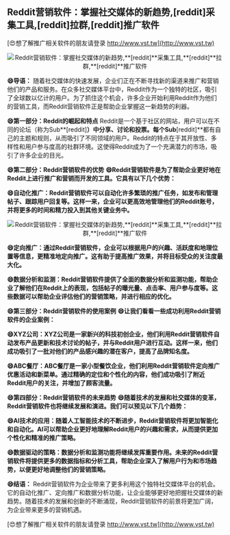 ## **Reddit营销软件：掌握社交媒体的新趋势,**[reddit]**采集工具,**[reddit]**拉群,**[reddit]**推广软件**

[😍想了解推广相关软件的朋友请登录 http://www.vst.tw](http://www.vst.tw)

 <center><img src="https://vst.tw/MP4/tuiguang/png/4.png" alt="Reddit营销软件：掌握社交媒体的新趋势,**[reddit]**采集工具,**[reddit]**拉群,**[reddit]**推广软件"></center>

**😄导语：**
随着社交媒体的快速发展，企业们正在不断寻找新的渠道来推广和营销他们的产品和服务。在众多社交媒体平台中，Reddit作为一个独特的社区，吸引了全球数以亿计的用户。为了抓住这个机会，许多企业开始利用Reddit作为他们的营销工具，而Reddit营销软件正是帮助企业掌握这一新趋势的利器。

**😄第一部分：Reddit的崛起和特点**
Reddit是一个基于社区的网站，用户可以在不同的论坛（称为Sub**[reddit]**）中分享、讨论和投票。每个Sub**[reddit]**都有自己的主题和规则，从而吸引了不同领域的用户。Reddit的特点在于其开放性、多样性和用户参与度高的社群环境。这使得Reddit成为了一个充满潜力的市场，吸引了许多企业的目光。

**😄第二部分：Reddit营销软件的优势**
**😄Reddit营销软件是为了帮助企业更好地在Reddit上进行推广和营销而开发的工具。它具有以下几个优势：**

**😄自动化推广：Reddit营销软件可以自动化许多繁琐的推广任务，如发布和管理帖子、跟踪用户回复等。这样一来，企业可以更高效地管理他们的Reddit账号，并将更多的时间和精力投入到其他关键业务中。**

 <center><img src="https://vst.tw/MP4/tuiguang/png/0.png" alt="Reddit营销软件：掌握社交媒体的新趋势,**[reddit]**采集工具,**[reddit]**拉群,**[reddit]**推广软件"></center>

**😄定向推广：通过Reddit营销软件，企业可以根据用户的兴趣、活跃度和地理位置等信息，更精准地定向推广。这有助于提高推广效果，并将目标受众的关注度最大化。**

**😄数据分析和监测：Reddit营销软件提供了全面的数据分析和监测功能，帮助企业了解他们在Reddit上的表现，包括帖子的曝光量、点击率、用户参与度等。这些数据可以帮助企业评估他们的营销策略，并进行相应的优化。**

**😄第三部分：Reddit营销软件的使用案例**
**😄让我们看看一些成功利用Reddit营销软件的企业案例：**

**😄XYZ公司：XYZ公司是一家新兴的科技初创企业，他们利用Reddit营销软件自动发布产品更新和技术讨论的帖子，并与Reddit用户进行互动。这样一来，他们成功吸引了一批对他们的产品感兴趣的潜在客户，提高了品牌知名度。**

**😄ABC餐厅：ABC餐厅是一家小型餐饮企业，他们利用Reddit营销软件定向推广优惠活动和新菜单。通过精确的定位和个性化的内容，他们成功吸引了附近Reddit用户的关注，并增加了顾客流量。**

**😄第四部分：Reddit营销软件的未来趋势**
**😄随着技术的发展和社交媒体的变革，Reddit营销软件也将继续发展和演进。我们可以预见以下几个趋势：**

**😄AI技术的应用：随着人工智能技术的不断进步，Reddit营销软件将更加智能化和自动化。AI可以帮助企业更好地理解Reddit用户的兴趣和需求，从而提供更加个性化和精准的推广策略。**

**😄数据驱动的策略：数据分析和监测功能将继续发挥重要作用。未来的Reddit营销软件将提供更多的数据指标和分析工具，帮助企业深入了解用户行为和市场趋势，以便更好地调整他们的营销策略。**

**😄结语：**
Reddit营销软件为企业带来了更多利用这个独特社交媒体平台的机会。它的自动化推广、定向推广和数据分析功能，让企业能够更好地把握社交媒体的新趋势。随着技术的发展和创新的不断涌现，Reddit营销软件的前景将更加广阔，为企业带来更多的营销机遇。

[😍想了解推广相关软件的朋友请登录 http://www.vst.tw](http://www.vst.tw)



